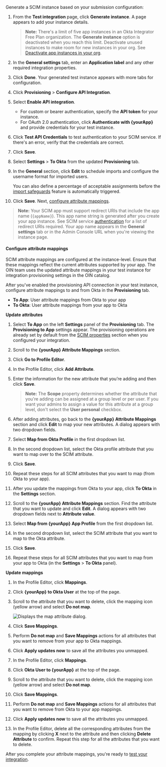 Generate a SCIM instance based on your submission configuration:

1. From the **Test integration** page, click **Generate instance**. A page appears to add your instance details.

    > **Note:** There's a limit of five app instances in an Okta Integrator Free Plan organization. The **Generate instance** option is deactivated when you reach this limit. Deactivate unused instances to make room for new instances in your org. See [Deactivate app instances in your org](/docs/guides/submit-oin-app/scim/main/#deactivate-an-app-instance-in-your-org).

1. In the **General settings** tab, enter an **Application label** and any other required integration properties.
1. Click **Done**. Your generated test instance appears with more tabs for configuration.
1. Click **Provisioning** > **Configure API Integration**.
1. Select **Enable API integration**.
   * For custom or bearer authentication, specify the **API token** for your instance.
   * For OAuth 2.0 authentication, click **Authenticate with {yourApp}** and provide credentials for your test instance.
1. Click **Test API Credentials** to test authentication to your SCIM service. If there's an error, verify that the credentials are correct.
1. Click **Save**.
1. Select **Settings** > **To Okta** from the updated **Provisioning** tab.
1. In the **General** section, click **Edit** to schedule imports and configure the username format for imported users.

   You can also define a percentage of acceptable assignments before the [import safeguards](https://help.okta.com/okta_help.htm?id=csh-eu-import-safeguard) feature is automatically triggered.

1. Click **Save**. Next, [configure attribute mappings](#configure-attribute-mappings).

> **Note:** Your SCIM app must support redirect URIs that include the app name (`{appName}`). This app name string is generated after you create your app instance. See SCIM service [authentication](/docs/guides/scim-provisioning-integration-prepare/main/#authentication) for a list of redirect URIs required. Your app name appears in the **General settings** tab or in the Admin Console URL when you're viewing the instance page.

#### Configure attribute mappings

SCIM attribute mappings are configured at the instance-level. Ensure that these mappings reflect the current attributes supported by your app. The OIN team uses the updated attribute mappings in your test instance for integration provisioning settings in the OIN catalog.

After you've enabled the provisioning API connection in your test instance, configure attribute mappings to and from Okta in the **Provisioning** tab.

* **To App**: User attribute mappings from Okta to your app
* **To Okta**: User attribute mappings from your app to Okta

**Update attributes**

   1. Select **To App** on the left **Settings** panel of the **Provisioning** tab.
  The **Provisioning to App** settings appear. The provisioning operations are already set by default from the [SCIM properties](#properties) section when you configured your integration.

   1. Scroll to the **{yourApp} Attribute Mappings** section.
   1. Click **Go to Profile Editor**.
   1. In the Profile Editor, click **Add Attribute**.
   1. Enter the information for the new attribute that you’re adding and then click **Save**.
       > **Note:** The **Scope** property determines whether the attribute that you're adding can be assigned at a group level or per user. If you want your admins to assign a value for this attribute at a group level, don't select the **User personal** checkbox.

   1. After adding attributes, go back to the **{yourApp} Attribute Mappings** section and click **Edit** to map your new attributes. A dialog appears with two dropdown fields.

   1. Select **Map from Okta Profile** in the first dropdown list.
   1. In the second dropdown list, select the Okta profile attribute that you want to map over to the SCIM attribute.
   1. Click **Save**.
   1. Repeat these steps for all SCIM attributes that you want to map (from Okta to your app).
   7. After you update the mappings from Okta to your app, click **To Okta** in the **Settings** section.
   8. Scroll to the **{yourApp} Attribute Mappings** section. Find the attribute that you want to update and click **Edit**. A dialog appears with two dropdown fields next to **Attribute value**.
   9. Select **Map from {yourApp} App Profile** from the first dropdown list.
   10. In the second dropdown list, select the SCIM attribute that you want to map to the Okta attribute.
   11. Click **Save**.
   12. Repeat these steps for all SCIM attributes that you want to map from your app to Okta (in the **Settings** > **To Okta** panel).

**Update mappings**

   1. In the Profile Editor, click **Mappings**.
   1. Click **{yourApp} to Okta User** at the top of the page.
   1. Scroll to the attribute that you want to delete, click the mapping icon (yellow arrow) and select **Do not map**.

      <div class="three-quarter border">

         ![Displays the map attribute dialog.](/img/oin/scim_unmap-attribute.png)

      </div>

   4. Click **Save Mappings**.
   1. Perform **Do not map** and **Save Mappings** actions for all attributes that you want to remove from your app to Okta mappings.
   1. Click **Apply updates now** to save all the attributes you unmapped.

   1. In the Profile Editor, click **Mappings**.
   1. Click **Okta User to {yourApp}** at the top of the page.
   1. Scroll to the attribute that you want to delete, click the mapping icon (yellow arrow) and select **Do not map**.
   1. Click **Save Mappings**.

   1. Perform **Do not map** and **Save Mappings** actions for all attributes that you want to remove from Okta to your app mappings.
   1. Click **Apply updates now** to save all the attributes you unmapped.

   1. In the Profile Editor, delete all the corresponding attributes from the mapping by clicking **X** next to the attribute and then clicking **Delete Attribute** to confirm. Repeat this step for all the attributes that you want to delete.

After you complete your attribute mappings, you're ready to [test your integration](#test-your-integration).
